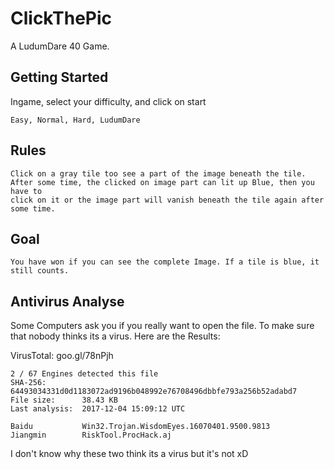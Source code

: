 # ClickThePic
A LudumDare 40 Game.

## Getting Started
Ingame, select your difficulty, and click on start
```
Easy, Normal, Hard, LudumDare
```

## Rules
```
Click on a gray tile too see a part of the image beneath the tile.
After some time, the clicked on image part can lit up Blue, then you have to
click on it or the image part will vanish beneath the tile again after some time.
```

## Goal
```
You have won if you can see the complete Image. If a tile is blue, it still counts.
```

## Antivirus Analyse
Some Computers ask you if you really want to open the file.
To make sure that nobody thinks its a virus. Here are the Results:

VirusTotal: goo.gl/78nPjh
```
2 / 67 Engines detected this file
SHA-256:	      64493034331d0d1183072ad9196b048992e76708496dbbfe793a256b52adabd7
File size:	    38.43 KB
Last analysis:	2017-12-04 15:09:12 UTC

Baidu           Win32.Trojan.WisdomEyes.16070401.9500.9813
Jiangmin        RiskTool.ProcHack.aj
```
I don't know why these two think its a virus but it's not xD
